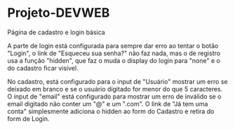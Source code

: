 # Projeto-DEVWEB

Página de cadastro e login básica

A parte de login está configurada para sempre dar erro ao tentar o botão "Login", o link de "Esqueceu sua senha?" não faz nada, mas o de registro usa a função "hidden", que faz o muda o display do login para "none" e o do cadastro ficar visível.

No cadastro, está configurado para o input de "Usuário" mostrar um erro se deixado em branco e se o usuário digitado for menor do que 5 caracteres. O input de "email" está configurado para mostrar um erro de inválido se o email digitado não conter um "@" e um ".com". O link de "Já tem uma conta" simplesmente adiciona o hidden ao form do Cadastro e retira do form de Login.
